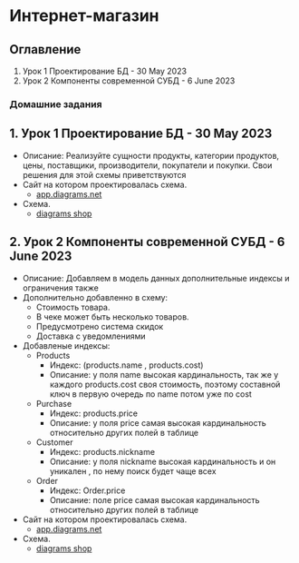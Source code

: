 # Интернет-магазин

## Оглавление
1. Урок 1 Проектирование БД - 30 May 2023
2. Урок 2 Компоненты современной СУБД - 6 June 2023

### Домашние задания
## 1. Урок 1 Проектирование БД - 30 May 2023
   - Описание:  Реализуйте сущности продукты, категории продуктов, цены, поставщики, производители,
        покупатели и покупки. Свои решения для этой схемы приветствуются
   - Сайт на котором проектировалась схема.
      - [app.diagrams.net](https://app.diagrams.net/)
   - Схема.
      - [diagrams shop](https://github.com/malverdo/Shop/blob/main/shop.diagrams.net)
## 2. Урок 2 Компоненты современной СУБД - 6 June 2023
   - Описание: Добавляем в модель данных дополнительные индексы и ограничения также
   - Дополнительно добавленно в схему: 
     - Стоимость товара.
     - В чеке может быть несколько товаров.
     - Предусмотрено система скидок
     - Доставка с уведомлениями
   - Добавленые индексы:
     - Products
        - Индекс: (products.name , products.cost)
        - Описание:  у поля name высокая кардинальность, так же у каждого products.cost своя стоимость, поэтому составной ключ в первую очередь по name потом уже по cost
     - Purchase
        - Индекс: products.price
        - Описание:  у поля price самая высокая кардинальность относительно других полей в таблице
     - Customer
        - Индекс: products.nickname
        - Описание:  у поля nickname  высокая кардинальность и он уникален , по нему поиск будет чаще всех
     - Order
        - Индекс: Order.price
        - Описание:   поле price самая высокая кардинальность относительно других полей в таблице 
   - Сайт на котором проектировалась схема.
     - [app.diagrams.net](https://app.diagrams.net/)
   - Схема.
     - [diagrams shop](https://github.com/malverdo/Shop/blob/main/shop.diagrams.net)
